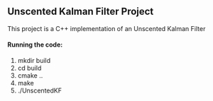 ## Unscented Kalman Filter Project

This project is a C++ implementation of an Unscented Kalman
Filter 




#### Running the code:
1. mkdir build
2. cd build
3. cmake ..
4. make
5. ./UnscentedKF
